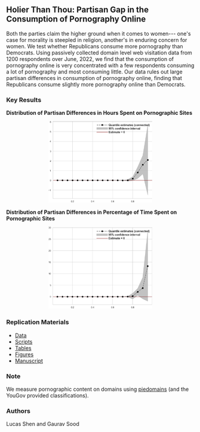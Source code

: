 ## Holier Than Thou: Partisan Gap in the Consumption of Pornography Online

Both the parties claim the higher ground when it comes to women--- one's case for morality is steepled in religion, another's in enduring concern for women. We test whether Republicans consume more pornography than Democrats. Using passively collected domain level web visitation data from 1200 respondents over June, 2022, we find that the consumption of pornography online is very concentrated with a few respondents consuming a lot of pornography and most consuming little. Our data rules out large partisan differences in consumption of pornography online, finding that Republicans consume slightly more pornography online than Democrats.

### Key Results

**Distribution of Partisan Differences in Hours Spent on Pornographic Sites**
<p align="center"><img width="55%" src="./figs/quantile_reg_duration_adult.png"></p>

**Distribution of Partisan Differences in Percentage of Time Spent on Pornographic Sites**
<p align="center"><img width="55%" src="./figs/quantile_reg_proportion_duration_adult.png"></p>

### Replication Materials
* [Data](https://dataverse.harvard.edu/dataset.xhtml?persistentId=doi:10.7910/DVN/VIV4TS)
* [Scripts](scripts/)
* [Tables](tabs/)
* [Figures](figs/)
* [Manuscript](ms/)

### Note

We measure pornographic content on domains using [piedomains](https://github.com/themains/piedomains) (and the YouGov provided classifications).

### Authors

Lucas Shen and Gaurav Sood
